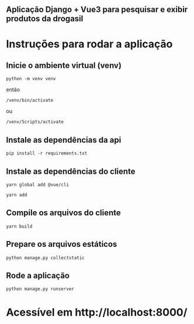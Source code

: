 ## Aplicação Django + Vue3 para pesquisar e exibir produtos da drogasil 

# Instruções para rodar a aplicação

## Inicie o ambiente virtual (venv)
```
python -m venv venv
```
então
```
/venv/bin/activate
```
ou
```
/venv/Scripts/activate
```

## Instale as dependências da api
```
pip install -r requirements.txt
```

## Instale as dependências do cliente
```
yarn global add @vue/cli
```
```
yarn add
```

## Compile os arquivos do cliente
```
yarn build
```

## Prepare os arquivos estáticos
```
python manage.py collectstatic
```

## Rode a aplicação
```
python manage.py runserver
```

# Acessível em http://localhost:8000/
